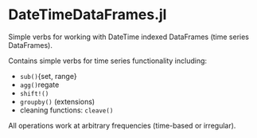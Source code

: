 # DateTimeDataFrames.jl

Simple verbs for working with DateTime indexed DataFrames (time series DataFrames).

Contains simple verbs for time series functionality including:
* `sub()`{set, range}
* `agg()`regate
* `shift!()`
* `groupby()` (extensions)
* cleaning functions: `cleave()`

All operations work at arbitrary frequencies (time-based or irregular).

